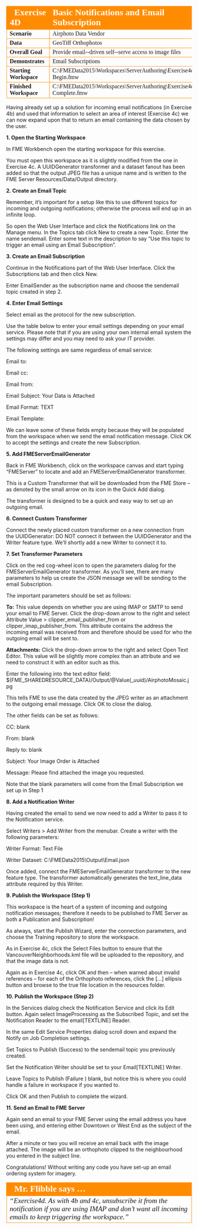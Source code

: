 <table style="border-spacing: 0px;border-collapse: collapse;font-family:serif">
<tr>
<td style="vertical-align:middle;background-color:darkorange;border: 2px solid darkorange">
<i class="fa fa-cogs fa-lg fa-pull-left fa-fw" style="color:white;padding-right: 12px;vertical-align:text-top"></i>
<span style="color:white;font-size:x-large;font-weight: bold">Exercise 4D </span>
</td>
<td style="border: 2px solid darkorange;background-color:darkorange;color:white">
<span style="color:white;font-size:x-large;font-weight: bold">Basic
Notifications
and
Email
Subscription</span>
</td>
</tr>

<tr>
<td style="border: 1px solid darkorange; font-weight: bold">Scenario</td>
<td style="border: 1px solid darkorange">Airphoto Data Vendor</td>
</tr>

<tr>
<td style="border: 1px solid darkorange; font-weight: bold">Data</td>
<td style="border: 1px solid darkorange">GeoTiff Orthophotos</td>
</tr>

<tr>
<td style="border: 1px solid darkorange; font-weight: bold">Overall Goal</td>
<td style="border: 1px solid darkorange">Provide
email-­‐driven
self-­‐serve
access
to
image
files</td>
</tr>

<tr>
<td style="border: 1px solid darkorange; font-weight: bold">Demonstrates</td>
<td style="border: 1px solid darkorange">Email
Subscriptions</td>
</tr>

<tr>
<td style="border: 1px solid darkorange; font-weight: bold">Starting Workspace</td>
<td style="border: 1px solid darkorange">C:\FMEData2015\Workspaces\ServerAuthoring\Exercise4d-­‐Begin.fmw</td>
</tr>

<tr>
<td style="border: 1px solid darkorange; font-weight: bold">Finished Workspace</td>
<td style="border: 1px solid darkorange">C:\FMEData2015\Workspaces\ServerAuthoring\Exercise4d-­‐Complete.fmw</td>
</tr>

</table>

Having already set up a solution for incoming email notifications (in Exercise 4b) and used that information to select an area of interest (Exercise 4c) we can now expand upon that to return an email containing the data chosen by the user.

**1. Open the Starting Workspace**

In FME Workbench open the starting workspace for this exercise.

You must open this workspace as it is slightly modified from the one in Exercise 4c. A UUIDGenerator transformer and a dataset fanout has been added so that the output JPEG file has a unique name and is written to the FME Server Resources/Data/Output directory.

**2. Create an Email Topic**

Remember, it’s important for a setup like this to use different topics for incoming and outgoing notifications; otherwise the process will end up in an infinite loop.

So open the Web User Interface and click the Notifications link on the Manage menu. In the Topics tab click New to create a new Topic. Enter the name sendemail. Enter some text in the description to say “Use this topic to trigger an email using an Email Subscription”.

**3. Create an Email Subscription**

Continue in the Notifications part of the Web User Interface. Click the Subscriptions tab and then click New.

Enter EmailSender as the subscription name and choose the sendemail topic created in step 2.

**4. Enter Email Settings**

Select email as the protocol for the new subscription.

Use the table below to enter your email settings depending on your email service. Please note that if you are using your own internal email system the settings may differ and you may need to ask your IT provider.

The following settings are same regardless of email service:

Email to: <leave blank>

Email cc: <leave blank or enter an admin cc email address>

Email from: <your email address>

Email Subject: Your Data is Attached

Email Format: TEXT

Email Template: <leave blank>

We can leave some of these fields empty because they will be populated from the workspace when we send the email notification message.
Click OK to accept the settings and create the new Subscription.

**5. Add FMEServerEmailGenerator**

Back in FME Workbench, click on the workspace canvas and start typing “FMEServer” to locate and add an FMEServerEmailGenerator transformer.

This is a Custom Transformer that will be downloaded from the FME Store – as denoted by the small arrow on its icon in the Quick Add dialog.

The transformer is designed to be a quick and easy way to set up an outgoing email.

**6. Connect Custom Transformer**

Connect the newly placed custom transformer on a new connection from the UUIDGenerator: DO NOT connect it between the UUIDGenerator and the Writer feature type. We’ll shortly add a new Writer to connect it to.

**7. Set Transformer Parameters**

Click on the red cog-wheel icon to open the parameters dialog for the FMEServerEmailGenerator transformer. As you’ll see, there are many parameters to help us create the JSON message we will be sending to the email Subscription.

The important parameters should be set as follows:

**To:** This value depends on whether you are using IMAP or SMTP to send your email to FME Server. Click the drop-down arrow to the right and select Attribute Value > clipper_email_publisher_from or clipper_imap_publisher_from. This attribute contains the address the incoming email was received from and therefore should be used for who the outgoing email will be sent to.

**Attachments:** Click the drop-down arrow to the right and select Open Text Editor. This value will be slightly more complex than an attribute and we need to construct it with an editor such as this.

Enter the following into the text editor field: $(FME_SHAREDRESOURCE_DATA)/Output/@Value(_uuid)/AirphotoMosaic.jpg

This tells FME to use the data created by the JPEG writer as an attachment to the outgoing email message. Click OK to close the dialog.

The other fields can be set as follows:

CC: blank

From: blank

Reply to: blank

Subject: Your Image Order is Attached

Message: Please find attached the image you requested.

Note that the blank parameters will come from the Email Subscription we set up in Step 1

**8. Add a Notification Writer**

Having created the email to send we now need to add a Writer to pass it to the Notification service.

Select Writers > Add Writer from the menubar. Create a writer with the following parameters:

Writer Format: Text File

Writer Dataset: C:\FMEData2015\Output\Email.json

Once added, connect the FMEServerEmailGenerator transformer to the new feature type.
The transformer automatically generates the text_line_data attribute required by this Writer.

**9. Publish the Workspace (Step 1)**

This workspace is the heart of a system of incoming and outgoing notification messages; therefore it needs to be published to FME Server as both a Publication and Subscription!

As always, start the Publish Wizard, enter the connection parameters, and choose the Training repository to store the workspace.

As in Exercise 4c, click the Select Files button to ensure that the VancouverNeighborhoods.kml file will be uploaded to the repository, and that the image data is not.

Again as in Exercise 4c, click OK and then – when warned about invalid references – for each of the Orthophoto references, click the […] ellipsis button and browse to the true file location in the resources folder.

**10. Publish the Workspace (Step 2)**

In the Services dialog check the Notification Service and click its Edit button.
Again select ImageProcessing as the Subscribed Topic, and set the Notification Reader to the email[TEXTLINE] Reader.

In the same Edit Service Properties dialog scroll down and expand the Notify on Job Completion settings.

Set Topics to Publish (Success) to the sendemail topic you previously created.

Set the Notification Writer should be set to your Email[TEXTLINE] Writer.

Leave Topics to Publish (Failure ) blank, but notice this is where you could handle a failure in workspace if you wanted to.

Click OK and then Publish to complete the wizard.

**11. Send an Email to FME Server**

Again send an email to your FME Server using the email address you have been using, and entering either Downtown or West End as the subject of the email.

After a minute or two you will receive an email back with the image attached. The image will be an orthophoto clipped to the neighbourhood you entered in the subject line.

Congratulations! Without writing any code you have set-up an email ordering system for imagery.

<table style="border-spacing: 0px">
<tr>
<td style="vertical-align:middle;background-color:darkorange;border: 2px solid darkorange">
<i class="fa fa-quote-left fa-lg fa-pull-left fa-fw" style="color:white;padding-right: 12px;vertical-align:text-top"></i>
<span style="color:white;font-size:x-large;font-weight: bold;font-family:serif">Mr. Flibble says …</span>
</td>
</tr>

<tr>
<td style="border: 1px solid darkorange">
<span style="font-family:serif; font-style:italic; font-size:larger">
“Exercise4d. As with 4b and 4c, unsubscribe it from the notification
if you are using IMAP and don’t want all incoming emails to keep
triggering the workspace.”
</span>
</td>
</tr>
</table>